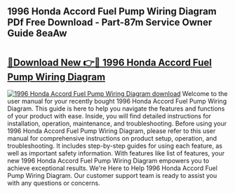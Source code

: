 ## 1996 Honda Accord Fuel Pump Wiring Diagram PDf Free Download - Part-87m Service Owner Guide 8eaAw

# <h2><a href="http://dfp5nx.blite.top/?on=1996+Honda+Accord+Fuel+Pump+Wiring+Diagram">🔗Download New 👉🔴 1996 Honda Accord Fuel Pump Wiring Diagram</a></h2>

[![1996 Honda Accord Fuel Pump Wiring Diagram download](https://i.imgur.com/lujVjoI.png)](http://dfp5nx.blite.top/?on=1996+Honda+Accord+Fuel+Pump+Wiring+Diagram)
Welcome to the user manual for your recently bought 1996 Honda Accord Fuel Pump Wiring Diagram. This guide is here to help you navigate the features and functions of your product with ease. Inside, you will find detailed instructions for installation, operation, maintenance, and troubleshooting. Before using your 1996 Honda Accord Fuel Pump Wiring Diagram, please refer to this user manual for comprehensive instructions on product setup, operation, and troubleshooting. It includes step-by-step guides for using each feature, as well as important safety information. With features like list of features, your new 1996 Honda Accord Fuel Pump Wiring Diagram empowers you to achieve exceptional results. We're Here to Help 1996 Honda Accord Fuel Pump Wiring Diagram. Our customer support team is ready to assist you with any questions or concerns.
